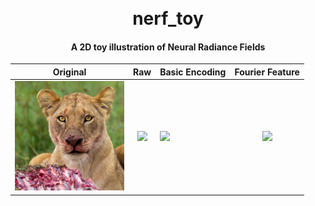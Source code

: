<h1 align="center">
  <br>
  nerf_toy
  <br>
</h1>

<h4 align="center">A 2D toy illustration of Neural Radiance Fields</h4>



<div align="center">
    
|                                                Original                                                |                                                    Raw                                                     | Basic Encoding                                                                                               |                                              Fourier Feature                                               |
|:------------------------------------------------------------------------------------------------------:|:----------------------------------------------------------------------------------------------------------:|--------------------------------------------------------------------------------------------------------------|:----------------------------------------------------------------------------------------------------------:|
| <img src="https://raw.githubusercontent.com/shubhamwagh/nerf-toy/main/data/lion_face.jpg" width="175"> | <img src="https://raw.githubusercontent.com/shubhamwagh/nerf-toy/main/misc/raw_lion_face.gif" width="175"> | <img src="https://raw.githubusercontent.com/shubhamwagh/nerf-toy/main/misc/basic_lion_face.gif" width="175"> | <img src="https://raw.githubusercontent.com/shubhamwagh/nerf-toy/main/misc/rff_lion_face.gif" width="175"> |

</div>